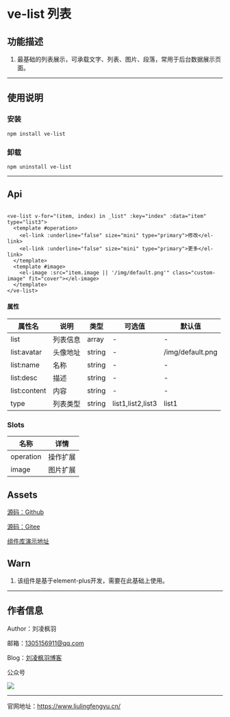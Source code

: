 # ve-list 列表

## 功能描述

1. 最基础的列表展示，可承载文字、列表、图片、段落，常用于后台数据展示页面。

---

## 使用说明

### 安装

```shell
npm install ve-list
```

### 卸载

```shell
npm uninstall ve-list
```

---

## Api

```vue

<ve-list v-for="(item, index) in _list" :key="index" :data="item" type="list3">
  <template #operation>
    <el-link :underline="false" size="mini" type="primary">修改</el-link>
    <el-link :underline="false" size="mini" type="primary">更多</el-link>
  </template>
  <template #image>
    <el-image :src="item.image || '/img/default.png'" class="custom-image" fit="cover"></el-image>
  </template>
</ve-list>
```

#### 属性

| 属性名          | 说明   | 类型     | 可选值               | 默认值              |
|--------------|------|--------|-------------------|------------------|
| list         | 列表信息 | array  | -                 | -                |
| list:avatar  | 头像地址 | string | -                 | /img/default.png |
| list:name    | 名称   | string | -                 | -                |
| list:desc    | 描述   | string | -                 | -                |
| list:content | 内容   | string | -                 | -                |
| type         | 列表类型 | string | list1,list2,list3 | list1            |

### Slots

| 名称        | 详情   |
|-----------|------|
| operation | 操作扩展 |
| image     | 图片扩展 |

## Assets

[源码：Github](https://github.com/liuhuiwenllfy/element-plus-pro/tree/master/src/components/ve-list)

[源码：Gitee](https://gitee.com/liu-ling-feng-yu/element-plus-pro/tree/master/src/components/ve-list)

[组件库演示地址](https://epp.liulingfengyu.cn/preview/#/ve-list)

## Warn

1. 该组件是基于element-plus开发，需要在此基础上使用。

---

## 作者信息

Author：刘凌枫羽

邮箱：1305156911@qq.com

Blog：[刘凌枫羽博客](https://blog.csdn.net/qq_38036909?type=blog)

公众号

[![](https://resource.liulingfengyu.cn/img/公众号二维码.jpg)](https://mp.weixin.qq.com/s?__biz=MzkxNDI2OTM0Nw==&mid=2247483939&idx=1&sn=ee8438a9047d92798765cd502820c67c&chksm=c171b7eff6063ef9a41b34f61ff6ac8c73259917505eb5d9a5b9a17e9ab3653da999e48a98d5#rd)

---

官网地址：https://www.liulingfengyu.cn/
